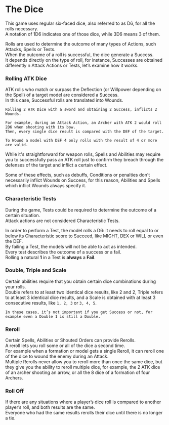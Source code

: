 The Dice
========

This game uses regular six-faced dice, also referred to as D6, for all the rolls necessary.  
A notation of 1D6 indicates one of those dice, while 3D6 means 3 of them.  

Rolls are used to determine the outcome of many types of Actions, such Attacks, Spells or Tests.  
When the outcome of a roll is successful, the dice generate a Success.  
It depends directly on the type of roll, for instance, Successes are obtained differently n
Attack Actions or Tests, let’s examine how it works.

### Rolling ATK Dice

ATK rolls who match or surpass the Deflection (or Willpower depending on the Spell) of a target model are considered a Success.  
In this case, Successful rolls are translated into Wounds.

```{hint}
Rolling 2 ATK Dice with a sword and obtaining 2 Success, inflicts 2 Wounds.  

For example, during an Attack Action, an Archer with ATK 2 would roll 2D6 when shooting with its bow.  
Then, every single dice result is compared with the DEF of the target.  

To Wound a model with DEF 4 only rolls with the result of 4 or more are valid.
```

While it's straightforward for weapon rolls, Spells and Abilities may require you to successfully pass an ATK roll just to confirm they breach through the defenses of the target and inflict a certain effect.  

Some of these effects, such as debuffs, Conditions or penalties don't necessarily inflict Wounds on Success, for this reason, Abilities and Spells which inflict Wounds always specify it.

### Characteristic Tests

During the game, Tests could be required to determine the outcome of a certain situation.  
Attack actions are not considered Characteristic Tests.  

In order to perform a Test, the model rolls a D6: it needs to roll equal to or below its Characteristic score to Succeed, like MIGHT, DEX or WILL or even the DEF.  
By failing a Test, the models will not be able to act as intended.  
Every test describes the outcome of a success or a fail.  
Rolling a natural **1** in a Test is **always** a **Fail**.

### Double, Triple and Scale

Certain abilities require that you obtain certain dice combinations during your rolls.  
Double refers to at least two identical dice results, like 2 and 2, Triple refers to at least 3 identical dice results, and a Scale is obtained with at least 3 consecutive results, like `1, 2, 3` or `3, 4, 5`.

```{hint}
In these cases, it’s not important if you get Success or not, for example even a Double 1 is still a Double.
```

### Reroll

Certain Spells, Abilities or Shouted Orders can provide Rerolls.  
A reroll lets you roll some or all of the dice a second time.  
For example when a formation or model gets a single Reroll, it can reroll one of the dice to wound the enemy during an Attack.  
Multiple Rerolls never allow you to reroll more than once the same dice, but they give you the ability to reroll multiple dice, for example, the 2 ATK dice of an archer shooting an arrow, or all the 8 dice of a formation of four Archers.

### Roll Off

If there are any situations where a player’s dice roll is compared to another player’s roll, and both results are the same.  
Everyone who had the same results rerolls their dice until there is no longer a tie.

